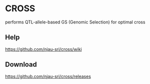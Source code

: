 # CROSS

performs QTL-allele-based GS (Genomic Selection) for optimal cross

## Help

https://github.com/njau-sri/cross/wiki

## Download

https://github.com/njau-sri/cross/releases

